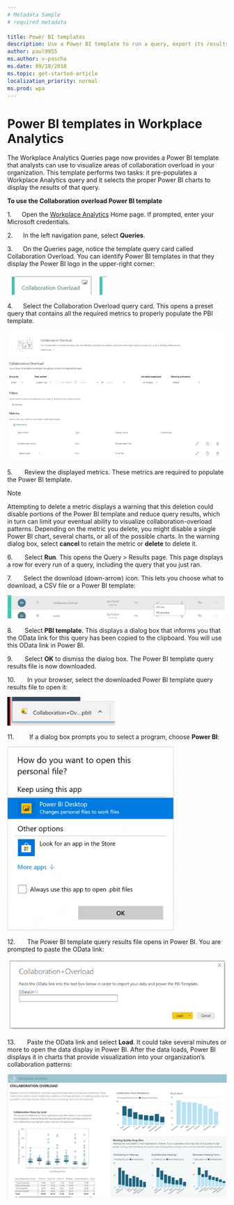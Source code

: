 ```yaml
---
# Metadata Sample
# required metadata

title: Power BI templates
description: Use a Power BI template to run a query, export its results, and visualize them in Power BI
author: paul9955
ms.author: v-pascha
ms.date: 09/18/2018
ms.topic: get-started-article
localization_priority: normal 
ms.prod: wpa
---
```


# Power BI templates in Workplace Analytics 

The Workplace Analytics Queries page now provides a Power BI template that analysts can use to visualize areas of collaboration overload in your organization. This template performs two tasks: it pre-populates a Workplace Analytics query and it selects the proper Power BI charts to display the results of that query. 

**To use the Collaboration overload Power BI template**

1.      Open the [Workplace Analytics](https://workplaceanalytics.office.com) Home page. If prompted, enter your Microsoft credentials.

2.      In the left navigation pane, select **Queries**.

3.      On the Queries page, notice the template query card called Collaboration Overload. You can identify Power BI templates in that they display the Power BI logo in the upper-right corner:

   ![Power BI logo in query card](../Images/WpA/tutorials/pbi-templates-01.png)

4.      Select the Collaboration Overload query card. This opens a preset query that contains all the required metrics to properly populate the PBI template. 

   ![Opened Power BI template query](../Images/WpA/tutorials/pbi-templates-02.png)

5.       Review the displayed metrics. These metrics are required to populate the Power BI template. 

   > [!Note] 
   > Attempting to delete a metric displays a warning that this deletion could disable portions of the Power BI template and reduce query results, which in turn can limit your eventual ability to visualize collaboration-overload patterns. Depending on the metric you delete, you might disable a single Power BI chart, several charts, or all of the possible charts. In the warning dialog box, select **cancel** to retain the metric or **delete** to delete it.  

6.       Select **Run**. This opens the Query &gt; Results page. This page displays a row for every run of a query, including the query that you just ran.

7.       Select the download (down-arrow) icon. This lets you choose what to download, a CSV file or a Power BI template: 

   ![Select PBI template](../Images/WpA/tutorials/pbi-templates-03.png)

8.       Select **PBI template**. This displays a dialog box that informs you that the OData link for this query has been copied to the clipboard. You will use this OData link in Power BI. 

   <!-- REMOVING this for now. It shows typos that are in the UI. Perhaps include this after they've been fixed in the product.  

   ![OData link has been copied](../Images/WpA/tutorials/pbi-templates-04.png)
   -->

9.       Select **OK** to dismiss the dialog box. The Power BI template query results file is now downloaded. 

10.       In your browser, select the downloaded Power BI template query results file to open it:

   ![Open downloaded Power BI template file](../Images/WpA/tutorials/pbi-templates-05.png)

11.         If a dialog box prompts you to select a program, choose **Power BI**:

   ![How to open this file type?](../Images/WpA/tutorials/pbi-templates-06.png)

12.       The Power BI template query results file opens in Power BI. You are prompted to paste the OData link:

   ![Paste OData link here](../Images/WpA/tutorials/pbi-templates-07.png)

13.       Paste the OData link and select **Load**. It could take several minutes or more to open the data display in Power BI. After the data loads, Power BI displays it in charts that provide visualization into your organization’s collaboration patterns: 

   ![Results visualized in Power BI](../Images/WpA/tutorials/pbi-templates-08a.png)

